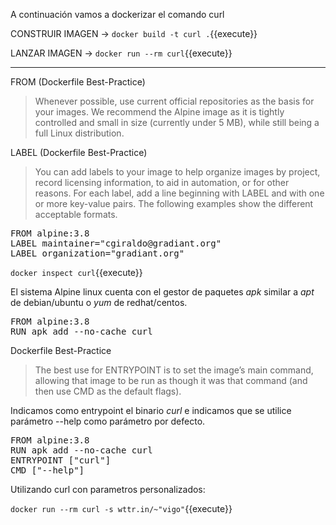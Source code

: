 
A continuación vamos a dockerizar el comando curl


CONSTRUIR IMAGEN -> `docker build -t curl .`{{execute}}

LANZAR IMAGEN -> `docker run --rm curl`{{execute}}

---

FROM (Dockerfile Best-Practice)

>Whenever possible, use current official repositories as the basis for your images. 
We recommend the Alpine image as it is tightly controlled and small in size (currently under 5 MB), 
while still being a full Linux distribution.

LABEL (Dockerfile Best-Practice)
>You can add labels to your image to help organize images by project, record licensing information, to aid in automation, or for other reasons. For each label, add a line beginning with LABEL and with one or more key-value pairs. The following examples show the different acceptable formats.

<pre class="file" data-filename="Dockerfile" data-target="replace">
FROM alpine:3.8
LABEL maintainer="cgiraldo@gradiant.org"
LABEL organization="gradiant.org"
</pre>

`docker inspect curl`{{execute}}          

El sistema Alpine linux cuenta con el gestor de paquetes _apk_ similar a _apt_ de debian/ubuntu o _yum_ de redhat/centos.

<pre class="file" data-filename="Dockerfile" data-target="replace">
FROM alpine:3.8
RUN apk add --no-cache curl
</pre>

Dockerfile Best-Practice
>The best use for ENTRYPOINT is to set the image’s main command, allowing that image to be run as though it was that command (and then use CMD as the default flags).

Indicamos como entrypoint el binario _curl_ e indicamos que se utilice parámetro --help como parámetro por defecto.

<pre class="file" data-filename="Dockerfile" data-target="replace">
FROM alpine:3.8
RUN apk add --no-cache curl
ENTRYPOINT ["curl"]
CMD ["--help"]
</pre>


Utilizando curl con parametros personalizados:

`docker run --rm curl -s wttr.in/~"vigo"`{{execute}}
